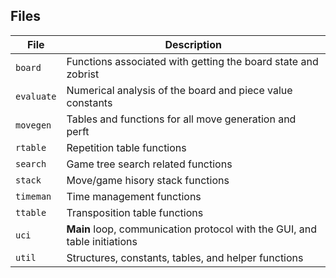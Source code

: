 ## Files

| File | Description |
| --- | --- |
| `board` | Functions associated with getting the board state and zobrist |
| `evaluate` | Numerical analysis of the board and piece value constants |
| `movegen` | Tables and functions for all move generation and perft |
| `rtable` | Repetition table functions |
| `search` | Game tree search related functions |
| `stack` | Move/game hisory stack functions |
| `timeman` | Time management functions |
| `ttable` | Transposition table functions |
| `uci` | **Main** loop, communication protocol with the GUI, and table initiations |
| `util` | Structures, constants, tables, and helper functions |
